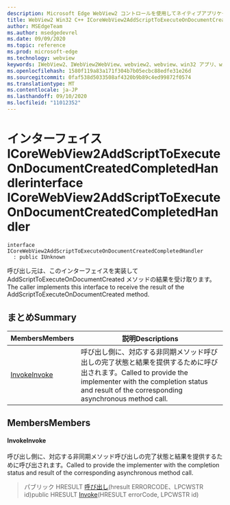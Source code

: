 ```yaml
---
description: Microsoft Edge WebView2 コントロールを使用してネイティブアプリケーションに web 技術 (HTML、CSS、JavaScript) を埋め込む
title: WebView2 Win32 C++ ICoreWebView2AddScriptToExecuteOnDocumentCreatedCompletedHandler
author: MSEdgeTeam
ms.author: msedgedevrel
ms.date: 09/09/2020
ms.topic: reference
ms.prod: microsoft-edge
ms.technology: webview
keywords: IWebView2、IWebView2WebView、webview2、webview、win32 アプリ、win32、edge、ICoreWebView2、ICoreWebView2Controller、browser control、edge html、ICoreWebView2AddScriptToExecuteOnDocumentCreatedCompletedHandler
ms.openlocfilehash: 1580f119a83a171f304b7b05ecbc88edfe31e26d
ms.sourcegitcommit: 0faf538d5033508af4320b9b89c4ed99872f0574
ms.translationtype: MT
ms.contentlocale: ja-JP
ms.lasthandoff: 09/10/2020
ms.locfileid: "11012352"
---
```

# <span data-ttu-id="69616-104">インターフェイス ICoreWebView2AddScriptToExecuteOnDocumentCreatedCompletedHandler</span><span class="sxs-lookup"><span data-stu-id="69616-104">interface ICoreWebView2AddScriptToExecuteOnDocumentCreatedCompletedHandler</span></span> 

```
interface ICoreWebView2AddScriptToExecuteOnDocumentCreatedCompletedHandler
  : public IUnknown
```

<span data-ttu-id="69616-105">呼び出し元は、このインターフェイスを実装して AddScriptToExecuteOnDocumentCreated メソッドの結果を受け取ります。</span><span class="sxs-lookup"><span data-stu-id="69616-105">The caller implements this interface to receive the result of the AddScriptToExecuteOnDocumentCreated method.</span></span>

## <span data-ttu-id="69616-106">まとめ</span><span class="sxs-lookup"><span data-stu-id="69616-106">Summary</span></span>

 <span data-ttu-id="69616-107">Members</span><span class="sxs-lookup"><span data-stu-id="69616-107">Members</span></span>                        | <span data-ttu-id="69616-108">説明</span><span class="sxs-lookup"><span data-stu-id="69616-108">Descriptions</span></span>
--------------------------------|---------------------------------------------
[<span data-ttu-id="69616-109">Invoke</span><span class="sxs-lookup"><span data-stu-id="69616-109">Invoke</span></span>](#invoke) | <span data-ttu-id="69616-110">呼び出し側に、対応する非同期メソッド呼び出しの完了状態と結果を提供するために呼び出されます。</span><span class="sxs-lookup"><span data-stu-id="69616-110">Called to provide the implementer with the completion status and result of the corresponding asynchronous method call.</span></span>

## <span data-ttu-id="69616-111">Members</span><span class="sxs-lookup"><span data-stu-id="69616-111">Members</span></span>

#### <span data-ttu-id="69616-112">Invoke</span><span class="sxs-lookup"><span data-stu-id="69616-112">Invoke</span></span> 

<span data-ttu-id="69616-113">呼び出し側に、対応する非同期メソッド呼び出しの完了状態と結果を提供するために呼び出されます。</span><span class="sxs-lookup"><span data-stu-id="69616-113">Called to provide the implementer with the completion status and result of the corresponding asynchronous method call.</span></span>

> <span data-ttu-id="69616-114">パブリック HRESULT [呼び出し](#invoke)(hresult ERRORCODE、LPCWSTR id)</span><span class="sxs-lookup"><span data-stu-id="69616-114">public HRESULT [Invoke](#invoke)(HRESULT errorCode, LPCWSTR id)</span></span>

